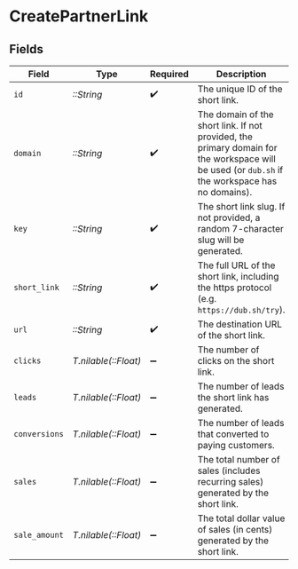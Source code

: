 # CreatePartnerLink


## Fields

| Field                                                                                                                                           | Type                                                                                                                                            | Required                                                                                                                                        | Description                                                                                                                                     |
| ----------------------------------------------------------------------------------------------------------------------------------------------- | ----------------------------------------------------------------------------------------------------------------------------------------------- | ----------------------------------------------------------------------------------------------------------------------------------------------- | ----------------------------------------------------------------------------------------------------------------------------------------------- |
| `id`                                                                                                                                            | *::String*                                                                                                                                      | :heavy_check_mark:                                                                                                                              | The unique ID of the short link.                                                                                                                |
| `domain`                                                                                                                                        | *::String*                                                                                                                                      | :heavy_check_mark:                                                                                                                              | The domain of the short link. If not provided, the primary domain for the workspace will be used (or `dub.sh` if the workspace has no domains). |
| `key`                                                                                                                                           | *::String*                                                                                                                                      | :heavy_check_mark:                                                                                                                              | The short link slug. If not provided, a random 7-character slug will be generated.                                                              |
| `short_link`                                                                                                                                    | *::String*                                                                                                                                      | :heavy_check_mark:                                                                                                                              | The full URL of the short link, including the https protocol (e.g. `https://dub.sh/try`).                                                       |
| `url`                                                                                                                                           | *::String*                                                                                                                                      | :heavy_check_mark:                                                                                                                              | The destination URL of the short link.                                                                                                          |
| `clicks`                                                                                                                                        | *T.nilable(::Float)*                                                                                                                            | :heavy_minus_sign:                                                                                                                              | The number of clicks on the short link.                                                                                                         |
| `leads`                                                                                                                                         | *T.nilable(::Float)*                                                                                                                            | :heavy_minus_sign:                                                                                                                              | The number of leads the short link has generated.                                                                                               |
| `conversions`                                                                                                                                   | *T.nilable(::Float)*                                                                                                                            | :heavy_minus_sign:                                                                                                                              | The number of leads that converted to paying customers.                                                                                         |
| `sales`                                                                                                                                         | *T.nilable(::Float)*                                                                                                                            | :heavy_minus_sign:                                                                                                                              | The total number of sales (includes recurring sales) generated by the short link.                                                               |
| `sale_amount`                                                                                                                                   | *T.nilable(::Float)*                                                                                                                            | :heavy_minus_sign:                                                                                                                              | The total dollar value of sales (in cents) generated by the short link.                                                                         |